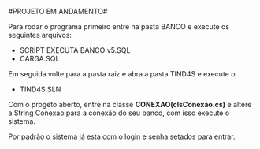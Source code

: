 #PROJETO EM ANDAMENTO#

Para rodar o programa primeiro entre na pasta BANCO e execute os seguintes arquivos:

- SCRIPT EXECUTA BANCO v5.SQL
- CARGA.SQL

Em seguida volte para a pasta raiz e abra a pasta TIND4S e execute o

- TIND4S.SLN

Com o progeto aberto, entre na classe **CONEXAO(clsConexao.cs)** e altere a String Conexao
para a conexão do seu banco, com isso execute o sistema.

Por padrão o sistema já esta com o login e senha setados para entrar.
